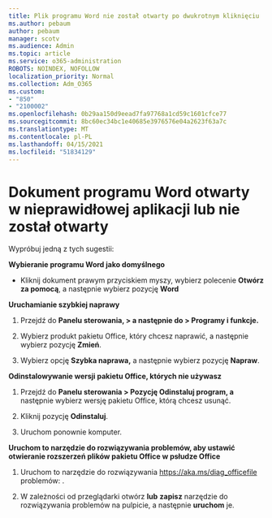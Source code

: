 ```yaml
---
title: Plik programu Word nie został otwarty po dwukrotnym kliknięciu
ms.author: pebaum
author: pebaum
manager: scotv
ms.audience: Admin
ms.topic: article
ms.service: o365-administration
ROBOTS: NOINDEX, NOFOLLOW
localization_priority: Normal
ms.collection: Adm_O365
ms.custom:
- "850"
- "2100002"
ms.openlocfilehash: 0b29aa150d9eead7fa97768a1cd59c1601cfce77
ms.sourcegitcommit: 8bc60ec34bc1e40685e3976576e04a2623f63a7c
ms.translationtype: MT
ms.contentlocale: pl-PL
ms.lasthandoff: 04/15/2021
ms.locfileid: "51834129"
---
```

# <a name="word-document-opened-in-the-wrong-app-or-didnt-open"></a>Dokument programu Word otwarty w nieprawidłowej aplikacji lub nie został otwarty

Wypróbuj jedną z tych sugestii:

**Wybieranie programu Word jako domyślnego**

- Kliknij dokument prawym przyciskiem myszy, wybierz polecenie **Otwórz za pomocą**, a następnie wybierz pozycję **Word**

**Uruchamianie szybkiej naprawy**

1. Przejdź do **Panelu sterowania, > a następnie do > Programy i funkcje.**

2. Wybierz produkt pakietu Office, który chcesz naprawić, a następnie wybierz pozycję **Zmień**.

3. Wybierz opcję **Szybka naprawa,** a następnie wybierz pozycję **Napraw**.

**Odinstalowywanie wersji pakietu Office, których nie używasz**

1. Przejdź do **Panelu sterowania > Pozycję Odinstaluj program, a** następnie wybierz wersję pakietu Office, którą chcesz usunąć.

2. Kliknij pozycję **Odinstaluj**.

3. Uruchom ponownie komputer.

**Uruchom to narzędzie do rozwiązywania problemów, aby ustawić otwieranie rozszerzeń plików pakietu Office w psłudze Office**

1. Uruchom to narzędzie do rozwiązywania https://aka.ms/diag_officefile problemów: .

2. W zależności od przeglądarki otwórz **lub** **zapisz** narzędzie do rozwiązywania problemów na pulpicie, a następnie **uruchom** je.
